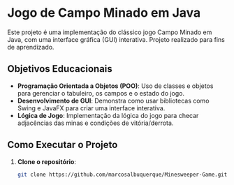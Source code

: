 # Jogo de Campo Minado em Java

Este projeto é uma implementação do clássico jogo Campo Minado em Java, com uma interface gráfica (GUI) interativa. Projeto realizado para fins de aprendizado.

## Objetivos Educacionais

- **Programação Orientada a Objetos (POO)**: Uso de classes e objetos para gerenciar o tabuleiro, os campos e o estado do jogo.
- **Desenvolvimento de GUI**: Demonstra como usar bibliotecas como Swing e JavaFX para criar uma interface interativa.
- **Lógica de Jogo**: Implementação da lógica do jogo para checar adjacências das minas e condições de vitória/derrota.

## Como Executar o Projeto

1. **Clone o repositório**:
   ```bash
   git clone https://github.com/marcosalbuquerque/Minesweeper-Game.git
